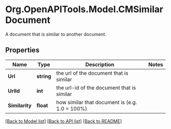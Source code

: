 # Org.OpenAPITools.Model.CMSimilarDocument
A document that is similar to another document.

## Properties

Name | Type | Description | Notes
------------ | ------------- | ------------- | -------------
**Url** | **string** | the url of the document that is similar | 
**UrlId** | **int** | the url-id of the document that is similar | 
**Similarity** | **float** | how similar that document is (e.g. 1.0 &#x3D; 100%) | 

[[Back to Model list]](../README.md#documentation-for-models) [[Back to API list]](../README.md#documentation-for-api-endpoints) [[Back to README]](../README.md)

